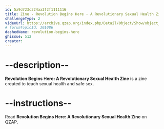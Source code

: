 ```yaml
---
id: 5a9d723c324aa3f2f1111116
title: Zine - Revolution Begins Here - A Revolutionary Sexual Health Zine
challengeType: 2
videoUrl: https://archive.qzap.org/index.php/Detail/Object/Show/object_id/306
# forumTopicId: 301086
dashedName: revolution-begins-here
ghissue: 512
creator: 
---
```


# --description--

__Revolution Begins Here: A Revolutionary Sexual Health Zine__ is a zine created to teach sexual health and safe sex.

# --instructions--

Read __Revolution Begins Here: A Revolutionary Sexual Health Zine__ on QZAP.